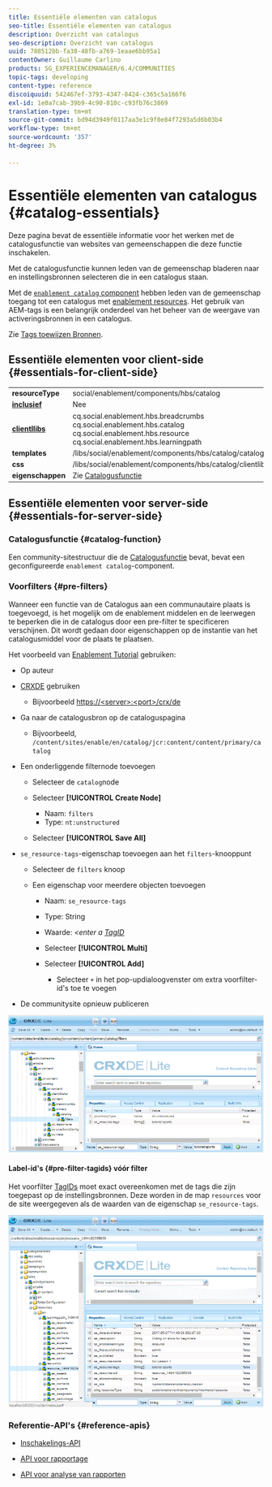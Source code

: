 ```yaml
---
title: Essentiële elementen van catalogus
seo-title: Essentiële elementen van catalogus
description: Overzicht van catalogus
seo-description: Overzicht van catalogus
uuid: 788512bb-fa38-48fb-a769-1eaae6bb95a1
contentOwner: Guillaume Carlino
products: SG_EXPERIENCEMANAGER/6.4/COMMUNITIES
topic-tags: developing
content-type: reference
discoiquuid: 542467ef-3793-4347-8424-c365c5a166f6
exl-id: 1e0a7cab-39b9-4c90-810c-c93fb76c3869
translation-type: tm+mt
source-git-commit: bd94d3949f0117aa3e1c9f0e84f7293a5d6b03b4
workflow-type: tm+mt
source-wordcount: '357'
ht-degree: 3%

---
```


# Essentiële elementen van catalogus {#catalog-essentials}

Deze pagina bevat de essentiële informatie voor het werken met de catalogusfunctie van websites van gemeenschappen die deze functie inschakelen.

Met de catalogusfunctie kunnen leden van de gemeenschap bladeren naar en instellingsbronnen selecteren die in een catalogus staan.

Met de [ `enablement catalog` component](catalog.md) hebben leden van de gemeenschap toegang tot een catalogus met [enablement resources](resources.md). Het gebruik van AEM-tags is een belangrijk onderdeel van het beheer van de weergave van activeringsbronnen in een catalogus.

Zie [Tags toewijzen Bronnen](tag-resources.md).

## Essentiële elementen voor client-side {#essentials-for-client-side}

<table> 
 <tbody> 
  <tr> 
   <td> <strong>resourceType</strong></td> 
   <td>social/enablement/components/hbs/catalog</td> 
  </tr> 
  <tr> 
   <td> <a href="scf.md#add-or-include-a-communities-component"><strong>inclusief</strong></a></td> 
   <td>Nee</td> 
  </tr> 
  <tr> 
   <td> <a href="clientlibs.md"><strong>clientllibs</strong></a></td> 
   <td>cq.social.enablement.hbs.breadcrumbs<br /> cq.social.enablement.hbs.catalog<br /> cq.social.enablement.hbs.resource<br /> cq.social.enablement.hbs.learningpath</td> 
  </tr> 
  <tr> 
   <td> <strong>templates</strong></td> 
   <td> /libs/social/enablement/components/hbs/catalog/catalog.hbs<br /> </td> 
  </tr> 
  <tr> 
   <td> <strong>css</strong></td> 
   <td> /libs/social/enablement/components/hbs/catalog/clientlibs/catalog.css</td> 
  </tr> 
  <tr> 
   <td><strong> eigenschappen</strong></td> 
   <td>Zie <a href="catalog.md">Catalogusfunctie</a></td> 
  </tr> 
 </tbody> 
</table>

## Essentiële elementen voor server-side {#essentials-for-server-side}

### Catalogusfunctie {#catalog-function}

Een community-sitestructuur die de [Catalogusfunctie](functions.md#catalog-function) bevat, bevat een geconfigureerde `enablement catalog`-component.

### Voorfilters {#pre-filters}

Wanneer een functie van de Catalogus aan een communautaire plaats is toegevoegd, is het mogelijk om de enablement middelen en de leerwegen te beperken die in de catalogus door een pre-filter te specificeren verschijnen. Dit wordt gedaan door eigenschappen op de instantie van het catalogusmiddel voor de plaats te plaatsen.

Het voorbeeld van [Enablement Tutorial](getting-started-enablement.md) gebruiken:

* Op auteur
* [CRXDE](../../help/sites-developing/developing-with-crxde-lite.md) gebruiken

   * Bijvoorbeeld [https://&lt;server>:&lt;port>/crx/de](http://localhost:4502/crx/de)

* Ga naar de catalogusbron op de cataloguspagina

   * Bijvoorbeeld, `/content/sites/enable/en/catalog/jcr:content/content/primary/catalog`

* Een onderliggende filternode toevoegen

   * Selecteer de `catalog`node
   * Selecteer **[!UICONTROL Create Node]**

      * Naam: `filters`
      * Type: `nt:unstructured`
   * Selecteer **[!UICONTROL Save All]**


* `se_resource-tags`-eigenschap toevoegen aan het `filters`-knooppunt

   * Selecteer de `filters` knoop
   * Een eigenschap voor meerdere objecten toevoegen

      * Naam: `se_resource-tags`
      * Type: String
      * Waarde: *&lt;enter a [TagID](#pre-filter-tagids)*
      * Selecteer **[!UICONTROL Multi]**
      * Selecteer **[!UICONTROL Add]**

         * Selecteer `+` in het pop-updialoogvenster om extra voorfilter-id&#39;s toe te voegen

* De communitysite opnieuw publiceren

![chlimage_1-109](assets/chlimage_1-189.png)

#### Label-id&#39;s {#pre-filter-tagids} vóór filter

Het voorfilter [TagIDs](../../help/sites-developing/framework.md#tagid) moet exact overeenkomen met de tags die zijn toegepast op de instellingsbronnen. Deze worden in de map `resources` voor de site weergegeven als de waarden van de eigenschap `se_resource-tags`.

![chlimage_1-190](assets/chlimage_1-190.png)

### Referentie-API&#39;s {#reference-apis}

* [Inschakelings-API](https://helpx.adobe.com/experience-manager/6-4/sites/developing/using/reference-materials/javadoc/com/adobe/cq/social/enablement/client/api/package-summary.html)

* [API voor rapportage](https://helpx.adobe.com/experience-manager/6-4/sites/developing/using/reference-materials/javadoc/com/adobe/cq/social/enablement/client/reporting/api/package-summary.html)

* [API voor analyse van rapporten](https://helpx.adobe.com/experience-manager/6-4/sites/developing/using/reference-materials/javadoc/com/adobe/cq/social/enablement/client/reporting/analytics/api/package-summary.html)

